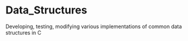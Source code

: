 # Data_Structures
Developing, testing, modifying various implementations of common data structures in C
